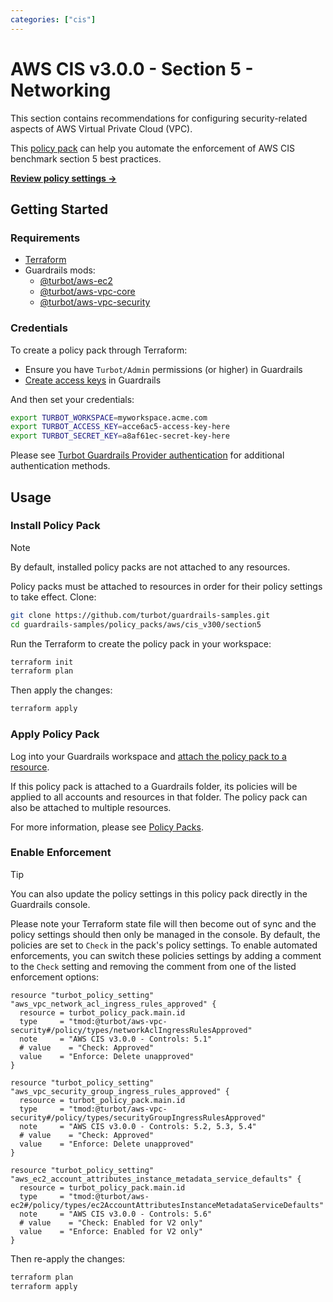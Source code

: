 ```yaml
---
categories: ["cis"]
---
```


# AWS CIS v3.0.0 - Section 5 - Networking

This section contains recommendations for configuring security-related aspects of AWS Virtual Private Cloud (VPC).

This [policy pack](https://turbot.com/guardrails/docs/concepts/resources/smart-folders) can help you automate the enforcement of AWS CIS benchmark section 5 best practices.

**[Review policy settings →](https://hub-guardrails-turbot-com-git-development-turbot.vercel.app/policy-packs/aws/cis_v300/section5/settings)**

## Getting Started

### Requirements

- [Terraform](https://developer.hashicorp.com/terraform/tutorials/aws-get-started/install-cli)
- Guardrails mods:
  - [@turbot/aws-ec2](https://hub-guardrails-turbot-com-git-development-turbot.vercel.app/aws/mods/aws-ec2)
  - [@turbot/aws-vpc-core](https://hub-guardrails-turbot-com-git-development-turbot.vercel.app/aws/mods/aws-vpc-core)
  - [@turbot/aws-vpc-security](https://hub-guardrails-turbot-com-git-development-turbot.vercel.app/aws/mods/aws-vpc-security)

### Credentials

To create a policy pack through Terraform:

- Ensure you have `Turbot/Admin` permissions (or higher) in Guardrails
- [Create access keys](https://turbot.com/guardrails/docs/guides/iam/access-keys#generate-a-new-guardrails-api-access-key) in Guardrails

And then set your credentials:

```sh
export TURBOT_WORKSPACE=myworkspace.acme.com
export TURBOT_ACCESS_KEY=acce6ac5-access-key-here
export TURBOT_SECRET_KEY=a8af61ec-secret-key-here
```

Please see [Turbot Guardrails Provider authentication](https://registry.terraform.io/providers/turbot/turbot/latest/docs#authentication) for additional authentication methods.

## Usage

### Install Policy Pack

> [!NOTE]
> By default, installed policy packs are not attached to any resources.
>
> Policy packs must be attached to resources in order for their policy settings to take effect.
> Clone:

```sh
git clone https://github.com/turbot/guardrails-samples.git
cd guardrails-samples/policy_packs/aws/cis_v300/section5
```

Run the Terraform to create the policy pack in your workspace:

```sh
terraform init
terraform plan
```

Then apply the changes:

```sh
terraform apply
```

### Apply Policy Pack

Log into your Guardrails workspace and [attach the policy pack to a resource](https://turbot.com/guardrails/docs/guides/working-with-folders/smart#attach-a-smart-folder-to-a-resource).

If this policy pack is attached to a Guardrails folder, its policies will be applied to all accounts and resources in that folder. The policy pack can also be attached to multiple resources.

For more information, please see [Policy Packs](https://turbot.com/guardrails/docs/concepts/resources/smart-folders).

### Enable Enforcement

> [!TIP]
> You can also update the policy settings in this policy pack directly in the Guardrails console.
>
> Please note your Terraform state file will then become out of sync and the policy settings should then only be managed in the console.
> By default, the policies are set to `Check` in the pack's policy settings. To enable automated enforcements, you can switch these policies settings by adding a comment to the `Check` setting and removing the comment from one of the listed enforcement options:

```hcl
resource "turbot_policy_setting" "aws_vpc_network_acl_ingress_rules_approved" {
  resource = turbot_policy_pack.main.id
  type     = "tmod:@turbot/aws-vpc-security#/policy/types/networkAclIngressRulesApproved"
  note     = "AWS CIS v3.0.0 - Controls: 5.1"
  # value    = "Check: Approved"
  value    = "Enforce: Delete unapproved"
}

resource "turbot_policy_setting" "aws_vpc_security_group_ingress_rules_approved" {
  resource = turbot_policy_pack.main.id
  type     = "tmod:@turbot/aws-vpc-security#/policy/types/securityGroupIngressRulesApproved"
  note     = "AWS CIS v3.0.0 - Controls: 5.2, 5.3, 5.4"
  # value    = "Check: Approved"
  value    = "Enforce: Delete unapproved"
}

resource "turbot_policy_setting" "aws_ec2_account_attributes_instance_metadata_service_defaults" {
  resource = turbot_policy_pack.main.id
  type     = "tmod:@turbot/aws-ec2#/policy/types/ec2AccountAttributesInstanceMetadataServiceDefaults"
  note     = "AWS CIS v3.0.0 - Controls: 5.6"
  # value    = "Check: Enabled for V2 only"
  value    = "Enforce: Enabled for V2 only"
}
```

Then re-apply the changes:

```sh
terraform plan
terraform apply
```
